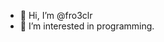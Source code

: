 - 👋 Hi, I’m @fro3clr
- 👀 I’m interested in programming.

<!---
fro3clr/fro3clr is a ✨ special ✨ repository because its `README.md` (this file) appears on your GitHub profile.
You can click the Preview link to take a look at your changes.
--->
